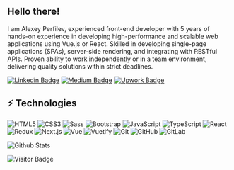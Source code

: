 ## Hello there!

I am Alexey Perfilev, experienced front-end developer with 5 years of hands-on experience in developing high-performance and scalable web applications using Vue.js or React. Skilled in developing single-page applications (SPAs), server-side rendering, and integrating with RESTful APIs. Proven ability to work independently or in a team environment, delivering quality solutions within strict deadlines.

[![Linkedin Badge](https://img.shields.io/badge/-Aleksei--Perfilev-blue?style=flat-square&logo=Linkedin&logoColor=white&link=https://www.linkedin.com/in/aleksei-perfilev-93a3a8264/)](https://www.linkedin.com/in/aleksei-perfilev-93a3a8264/)
[![Medium Badge](https://img.shields.io/badge/-@perfilyev.dev-black?style=flat-square&labelColor=000000&logo=Medium&link=https://medium.com/@perfilyev.dev/)](https://medium.com/@perfilyev.dev)
[![Upwork Badge](https://img.shields.io/badge/-Aleksei--Perfilev-black?style=flat-square&labelColor=000000&logo=upwork&link=https://www.upwork.com/freelancers/~0186ccf608c871bc3e)](https://www.upwork.com/freelancers/~0186ccf608c871bc3e)

## ⚡ Technologies

![HTML5](https://img.shields.io/badge/-HTML5-E34F26?style=flat-square&logo=html5&logoColor=white)
![CSS3](https://img.shields.io/badge/-CSS3-1572B6?style=flat-square&logo=css3&logoColor=white)
![Sass](https://img.shields.io/badge/-Sass-CC6699?style=flat-square&logo=sass&logoColor=white)
![Bootstrap](https://img.shields.io/badge/-Bootstrap-563D7C?style=flat-square&logo=bootstrap&logoColor=white)
![JavaScript](https://img.shields.io/badge/-JavaScript-black?style=flat-square&logo=javascript)
![TypeScript](https://img.shields.io/badge/-TypeScript-007ACC?style=flat-square&logo=typescript&logoColor=white)
![React](https://img.shields.io/badge/-React-61DAFB?style=flat-square&logo=react&logoColor=white)
![Redux](https://img.shields.io/badge/-Redux-764ABC?style=flat-square&logo=redux&logoColor=white)
![Next.js](https://img.shields.io/badge/-Next-black?style=flat-square&logo=nextdotjs&logoColor=white)
![Vue](https://img.shields.io/badge/-Vue-4FC08D?style=flat-square&logo=vuedotjs&logoColor=white)
![Vuetify](https://img.shields.io/badge/-Vuetify-1867C0?style=flat-square&logo=vuetify&logoColor=white)
![Git](https://img.shields.io/badge/-Git-black?style=flat-square&logo=git)
![GitHub](https://img.shields.io/badge/-GitHub-181717?style=flat-square&logo=github)
![GitLab](https://img.shields.io/badge/-GitLab-FCA121?style=flat-square&logo=gitlab&logoColor=white)

![Github Stats](https://github-readme-stats.vercel.app/api?username=Lexa070301)

![Visitor Badge](https://visitor-badge.laobi.icu/badge?page_id=Lexa070301.Lexa070301)
